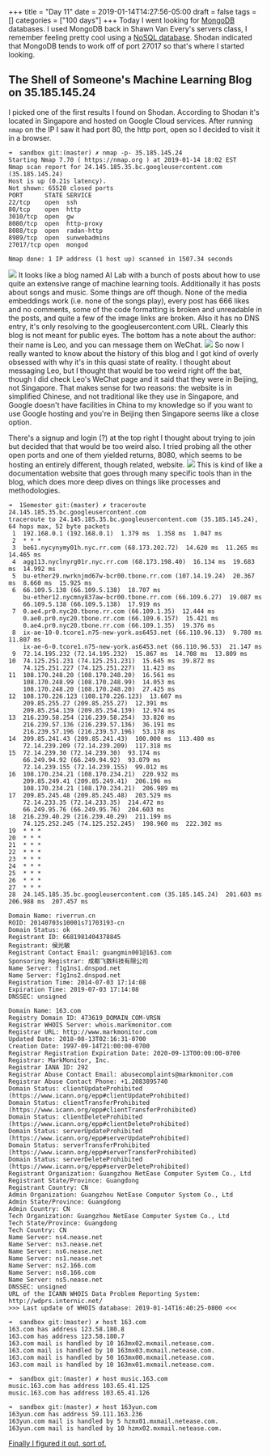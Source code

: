 +++
title = "Day 11"
date = 2019-01-14T14:27:56-05:00
draft = false
tags = []
categories = ["100 days"]
+++
Today I went looking for [MongoDB](https://www.mongodb.com/) databases. I used MongoDB back in Shawn Van Every's servers class, I remember feeling pretty cool using a [NoSQL database](https://en.wikipedia.org/wiki/NoSQL). Shodan indicated that MongoDB tends to work off of port 27017 so that's where I started looking.

## The Shell of Someone's Machine Learning Blog on 35.185.145.24
I picked one of the first results I found on Shodan. According to Shodan it's located in Singapore and hosted on Google Cloud services. After running `nmap` on the IP I saw it had port 80, the http port, open so I decided to visit it in a browser.
```
➜  sandbox git:(master) ✗ nmap -p- 35.185.145.24
Starting Nmap 7.70 ( https://nmap.org ) at 2019-01-14 18:02 EST
Nmap scan report for 24.145.185.35.bc.googleusercontent.com (35.185.145.24)
Host is up (0.21s latency).
Not shown: 65528 closed ports
PORT      STATE SERVICE
22/tcp    open  ssh
80/tcp    open  http
3010/tcp  open  gw
8080/tcp  open  http-proxy
8088/tcp  open  radan-http
8989/tcp  open  sunwebadmins
27017/tcp open  mongod

Nmap done: 1 IP address (1 host up) scanned in 1507.34 seconds
```
![](/images/100Days/Day11/ailab.png)
It looks like a blog named AI Lab with a bunch of posts about how to use quite an extensive range of machine learning tools. Additionally it has posts about songs and music. Some things are off though. None of the media embeddings work (i.e. none of the songs play), every post has 666 likes and no comments, some of the code formatting is broken and unreadable in the posts, and quite a few of the image links are broken. Also it has no DNS entry, it's only resolving to the googleusercontent.com URL. Clearly this blog is not meant for public eyes. The bottom has a note about the author: their name is Leo, and you can message them on WeChat.
![](/images/100Days/Day11/wechat.png)
So now I really wanted to know about the history of this blog and I got kind of overly obsessed with why it's in this quasi state of reality. I thought about messaging Leo, but I thought that would be too weird right off the bat, though I did check Leo's WeChat page and it said that they were in Beijing, not Singapore. That makes sense for two reasons: the website is in simplified Chinese, and not traditional like they use in Singapore, and Google doesn't have facilities in China to my knowledge so if you want to use Google hosting and you're in Beijing then Singapore seems like a close option.

There's a signup and login (?) at the top right I thought about trying to join but decided that that would be too weird also. I tried probing all the other open ports and one of them yielded returns, 8080, which seems to be hosting an entirely different, though related, website.
![](/images/100Days/Day11/wiki.png)
This is kind of like a documentation website that goes through many specific tools than in the blog, which does more deep dives on things like processes and methodologies.
```
➜  1Semester git:(master) ✗ traceroute 24.145.185.35.bc.googleusercontent.com
traceroute to 24.145.185.35.bc.googleusercontent.com (35.185.145.24), 64 hops max, 52 byte packets
 1  192.168.0.1 (192.168.0.1)  1.379 ms  1.358 ms  1.047 ms
 2  * * *
 3  be61.nycynymy01h.nyc.rr.com (68.173.202.72)  14.620 ms  11.265 ms  14.465 ms
 4  agg113.nyclnyrg01r.nyc.rr.com (68.173.198.40)  16.134 ms  19.683 ms  14.992 ms
 5  bu-ether29.nwrknjmd67w-bcr00.tbone.rr.com (107.14.19.24)  20.367 ms  8.660 ms  15.925 ms
 6  66.109.5.138 (66.109.5.138)  18.707 ms
    bu-ether12.nycmny837aw-bcr00.tbone.rr.com (66.109.6.27)  19.087 ms
    66.109.5.138 (66.109.5.138)  17.919 ms
 7  0.ae4.pr0.nyc20.tbone.rr.com (66.109.1.35)  12.444 ms
    0.ae0.pr0.nyc20.tbone.rr.com (66.109.6.157)  15.421 ms
    0.ae4.pr0.nyc20.tbone.rr.com (66.109.1.35)  19.376 ms
 8  ix-ae-10-0.tcore1.n75-new-york.as6453.net (66.110.96.13)  9.780 ms  11.807 ms
    ix-ae-6-0.tcore1.n75-new-york.as6453.net (66.110.96.53)  21.147 ms
 9  72.14.195.232 (72.14.195.232)  15.867 ms  14.708 ms  13.809 ms
10  74.125.251.231 (74.125.251.231)  15.645 ms  39.872 ms
    74.125.251.227 (74.125.251.227)  11.423 ms
11  108.170.248.20 (108.170.248.20)  16.561 ms
    108.170.248.99 (108.170.248.99)  14.053 ms
    108.170.248.20 (108.170.248.20)  27.425 ms
12  108.170.226.123 (108.170.226.123)  13.607 ms
    209.85.255.27 (209.85.255.27)  12.391 ms
    209.85.254.139 (209.85.254.139)  12.974 ms
13  216.239.58.254 (216.239.58.254)  33.820 ms
    216.239.57.136 (216.239.57.136)  36.191 ms
    216.239.57.196 (216.239.57.196)  53.178 ms
14  209.85.241.43 (209.85.241.43)  100.000 ms  113.480 ms
    72.14.239.209 (72.14.239.209)  117.318 ms
15  72.14.239.30 (72.14.239.30)  93.174 ms
    66.249.94.92 (66.249.94.92)  93.079 ms
    72.14.239.155 (72.14.239.155)  99.012 ms
16  108.170.234.21 (108.170.234.21)  220.932 ms
    209.85.249.41 (209.85.249.41)  206.196 ms
    108.170.234.21 (108.170.234.21)  206.989 ms
17  209.85.245.48 (209.85.245.48)  203.529 ms
    72.14.233.35 (72.14.233.35)  214.472 ms
    66.249.95.76 (66.249.95.76)  204.603 ms
18  216.239.40.29 (216.239.40.29)  211.199 ms
    74.125.252.245 (74.125.252.245)  198.960 ms  222.302 ms
19  * * *
20  * * *
21  * * *
22  * * *
23  * * *
24  * * *
25  * * *
26  * * *
27  * * *
28  24.145.185.35.bc.googleusercontent.com (35.185.145.24)  201.603 ms  206.988 ms  207.457 ms
```

```
Domain Name: riverrun.cn
ROID: 20140703s10001s71703193-cn
Domain Status: ok
Registrant ID: 6681981404378845
Registrant: 侯光敏
Registrant Contact Email: guangmin001@163.com
Sponsoring Registrar: 成都飞数科技有限公司
Name Server: f1g1ns1.dnspod.net
Name Server: f1g1ns2.dnspod.net
Registration Time: 2014-07-03 17:14:08
Expiration Time: 2019-07-03 17:14:08
DNSSEC: unsigned
```

```
Domain Name: 163.com
Registry Domain ID: 473619_DOMAIN_COM-VRSN
Registrar WHOIS Server: whois.markmonitor.com
Registrar URL: http://www.markmonitor.com
Updated Date: 2018-08-13T02:16:31-0700
Creation Date: 1997-09-14T21:00:00-0700
Registrar Registration Expiration Date: 2020-09-13T00:00:00-0700
Registrar: MarkMonitor, Inc.
Registrar IANA ID: 292
Registrar Abuse Contact Email: abusecomplaints@markmonitor.com
Registrar Abuse Contact Phone: +1.2083895740
Domain Status: clientUpdateProhibited (https://www.icann.org/epp#clientUpdateProhibited)
Domain Status: clientTransferProhibited (https://www.icann.org/epp#clientTransferProhibited)
Domain Status: clientDeleteProhibited (https://www.icann.org/epp#clientDeleteProhibited)
Domain Status: serverUpdateProhibited (https://www.icann.org/epp#serverUpdateProhibited)
Domain Status: serverTransferProhibited (https://www.icann.org/epp#serverTransferProhibited)
Domain Status: serverDeleteProhibited (https://www.icann.org/epp#serverDeleteProhibited)
Registrant Organization: Guangzhou NetEase Computer System Co., Ltd
Registrant State/Province: Guangdong
Registrant Country: CN
Admin Organization: Guangzhou NetEase Computer System Co., Ltd
Admin State/Province: Guangdong
Admin Country: CN
Tech Organization: Guangzhou NetEase Computer System Co., Ltd
Tech State/Province: Guangdong
Tech Country: CN
Name Server: ns4.nease.net
Name Server: ns3.nease.net
Name Server: ns6.nease.net
Name Server: ns1.nease.net
Name Server: ns2.166.com
Name Server: ns8.166.com
Name Server: ns5.nease.net
DNSSEC: unsigned
URL of the ICANN WHOIS Data Problem Reporting System: http://wdprs.internic.net/
>>> Last update of WHOIS database: 2019-01-14T16:40:25-0800 <<<
```

```
➜  sandbox git:(master) ✗ host 163.com
163.com has address 123.58.180.8
163.com has address 123.58.180.7
163.com mail is handled by 10 163mx02.mxmail.netease.com.
163.com mail is handled by 10 163mx03.mxmail.netease.com.
163.com mail is handled by 50 163mx00.mxmail.netease.com.
163.com mail is handled by 10 163mx01.mxmail.netease.com.
```

```
➜  sandbox git:(master) ✗ host music.163.com
music.163.com has address 103.65.41.125
music.163.com has address 103.65.41.126
```

```
➜  sandbox git:(master) ✗ host 163yun.com
163yun.com has address 59.111.163.236
163yun.com mail is handled by 5 hzmx01.mxmail.netease.com.
163yun.com mail is handled by 10 hzmx02.mxmail.netease.com.
```

[Finally I figured it out, sort of.](https://www.quora.com/What-does-126-and-163-mean-in-Chinese-language)
